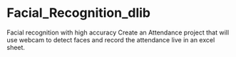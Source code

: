 # Facial_Recognition_dlib
Facial recognition with high accuracy 
Create an Attendance project that will use webcam to detect faces and record the attendance live in an excel sheet. 
